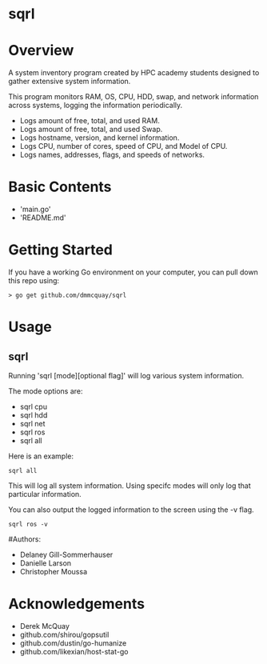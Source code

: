 # sqrl

# Overview
A system inventory program created by HPC academy students designed to gather extensive system information.

This program monitors RAM, OS, CPU, HDD, swap, and network information across systems, logging the information periodically.

* Logs amount of free, total, and used RAM.
* Logs amount of free, total, and used Swap.
* Logs hostname, version, and kernel information.
* Logs CPU, number of cores, speed of CPU, and Model of CPU.
* Logs names, addresses, flags, and speeds of networks. 


# Basic Contents
* 'main.go'
* 'README.md'

# Getting Started
If you have a working Go environment on your computer, you can pull down this repo using:

	> go get github.com/dmmcquay/sqrl

# Usage

## sqrl 

Running 'sqrl [mode][optional flag]' will log various system information.

The mode options are:
* sqrl cpu
* sqrl hdd
* sqrl net
* sqrl ros
* sqrl all

Here is an example:

```
sqrl all 
```
This will log all system information. Using specifc modes will only log that particular information.

You can also output the logged information to the screen using the -v flag.

```
sqrl ros -v
```

#Authors:
* Delaney Gill-Sommerhauser
* Danielle Larson
* Christopher Moussa

# Acknowledgements
* Derek McQuay
* github.com/shirou/gopsutil
* github.com/dustin/go-humanize
* github.com/likexian/host-stat-go
